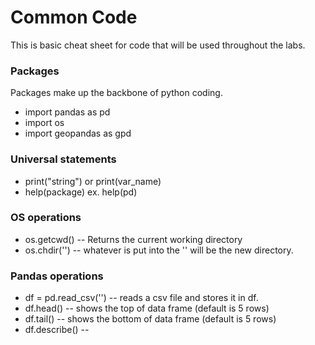 # Common Code

This is basic cheat sheet for code that will be used throughout the labs.

### Packages
Packages make up the backbone of python coding.

* import pandas as pd
* import os
* import geopandas as gpd

### Universal statements
* print("string") or print(var_name)
* help(package) ex. help(pd)


### OS operations
* os.getcwd() -- Returns the current working directory
* os.chdir('') -- whatever is put into the '' will be the new directory.



### Pandas operations
* df = pd.read_csv('') -- reads a csv file and stores it in df.
* df.head() -- shows the top of data frame (default is 5 rows)
* df.tail() -- shows the bottom of data frame (default is 5 rows)
* df.describe() -- 
